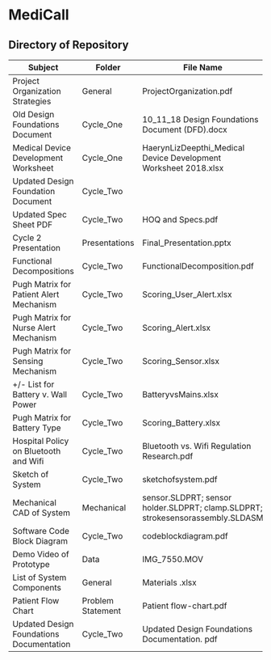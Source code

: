 # MediCall

## Directory of Repository

| Subject                                 | Folder            | File Name                                                                      | Objectives      |
|-----------------------------------------|-------------------|--------------------------------------------------------------------------------|-----------------|
| Project Organization Strategies         | General           | ProjectOrganization.pdf                                                        |                 |
| Old Design Foundations Document         | Cycle_One         | 10_11_18 Design Foundations Document (DFD).docx                                |                 |
| Medical Device Development Worksheet    | Cycle_One         | HaerynLizDeepthi_Medical Device Development Worksheet 2018.xlsx                |                 |
| Updated Design Foundation Document      | Cycle_Two         |                                                                                |                 |
| Updated Spec Sheet PDF                  | Cycle_Two         | HOQ and Specs.pdf                                                              |                 |
| Cycle 2 Presentation                    | Presentations     | Final_Presentation.pptx                                                        |                 |
| Functional Decompositions               | Cycle_Two         | FunctionalDecomposition.pdf                                                    | Objective 1     |
| Pugh Matrix for Patient Alert Mechanism | Cycle_Two         | Scoring_User_Alert.xlsx                                                        | Objective 2     |
| Pugh Matrix for Nurse Alert Mechanism   | Cycle_Two         | Scoring_Alert.xlsx                                                             | Objective 3     |
| Pugh Matrix for Sensing Mechanism       | Cycle_Two         | Scoring_Sensor.xlsx                                                            | Objective 4     |
| +/- List for Battery v. Wall Power      | Cycle_Two         | BatteryvsMains.xlsx                                                            | Objective 5     |
| Pugh Matrix for Battery Type            | Cycle_Two         | Scoring_Battery.xlsx                                                           |                 |
| Hospital Policy on Bluetooth and Wifi   | Cycle_Two         | Bluetooth vs. Wifi Regulation Research.pdf                                     | Objective 6     |
| Sketch of System                        | Cycle_Two         | sketchofsystem.pdf                                                             | Objective 7     |
| Mechanical CAD of System                | Mechanical        | sensor.SLDPRT; sensor holder.SLDPRT; clamp.SLDPRT; strokesensorassembly.SLDASM | Objective 7     |
| Software Code Block Diagram             | Cycle_Two         | codeblockdiagram.pdf                                                           | Objective 8     |
| Demo Video of Prototype                 | Data              | IMG_7550.MOV                                                                   | Objective 9, 10 |
| List of System Components               | General           | Materials .xlsx                                                                |                 |
| Patient Flow Chart                      | Problem Statement | Patient flow-chart.pdf                                                         |                 |
|Updated Design Foundations Documentation| Cycle_Two| Updated Design Foundations Documentation. pdf
